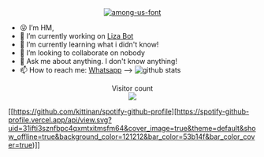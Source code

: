 <div align="center">
<a href="https://fontmeme.com/among-us-font/"><img src="https://i.imgur.com/joCkeQ0.jpeg" alt="among-us-font" border="0"></a>

<p>  
<p>  
<p>  
<p>  
<p>  
<p>  
<p>  
  

   


    
<div align="left">

    
- 😜 I’m HM,
- 🔭 I’m currently working on [Liza Bot](https://github.com/HMSer/Liza)
- 🌱 I’m currently learning what i didn't know!
- 👯 I’m looking to collaborate on nobody
- 💬 Ask me about anything. I don't know anything!
- 📫 How to reach me: [Whatsapp](https://wa.me/447441452481)
-->
![github stats](https://github-readme-stats.vercel.app/api?username=HMser&show_icons=true&theme=radical)
<p align="center"> 
  Visitor count<br>
  <img src="https://profile-counter.glitch.me/HMser/count.svg" />
</p>

[[https://github.com/kittinan/spotify-github-profile][https://spotify-github-profile.vercel.app/api/view.svg?uid=31ifti3sznfbpc4qxmtxitmsfm64&cover_image=true&theme=default&show_offline=true&background_color=121212&bar_color=53b14f&bar_color_cover=true)]]

